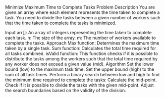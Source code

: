 Minimize Maximum Time to Complete Tasks
Problem Description
You are given an array where each element represents the time taken to complete a task. You need to divide the tasks between a given number of workers such that the time taken to complete the tasks is minimized.

Input
arr[]: An array of integers representing the time taken to complete each task.
n: The size of the array.
m: The number of workers available to complete the tasks.
Approach
Max function: Determines the maximum time taken by a single task.
Sum function: Calculates the total time required for all tasks combined.
isValid function: This function checks if it is possible to distribute the tasks among the workers such that the total time required by any worker does not exceed a given value (mid).
Algorithm
Set the lower bound (low) to the maximum task time.
Set the upper bound (high) to the sum of all task times.
Perform a binary search between low and high to find the minimum time required to complete the tasks:
Calculate the mid-point.
Check if it is possible to divide the tasks with the given mid-point.
Adjust the search boundaries based on the validity of the division.
